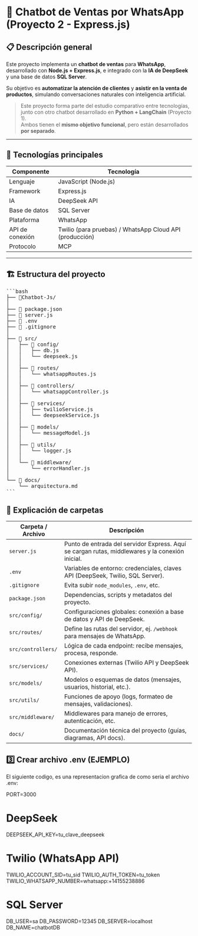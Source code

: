 # 🤖 Chatbot de Ventas por WhatsApp (Proyecto 2 - Express.js)

## 📋 Descripción general

Este proyecto implementa un **chatbot de ventas** para **WhatsApp**, desarrollado con **Node.js + Express.js**, e integrado con la **IA de DeepSeek** y una base de datos **SQL Server**.

Su objetivo es **automatizar la atención de clientes** y **asistir en la venta de productos**, simulando conversaciones naturales con inteligencia artificial.

> Este proyecto forma parte del estudio comparativo entre tecnologías, junto con otro chatbot desarrollado en **Python + LangChain** (Proyecto 1).  
> Ambos tienen el **mismo objetivo funcional**, pero están desarrollados **por separado**.

---

## 🧠 Tecnologías principales

| Componente | Tecnología |
|-------------|-------------|
| Lenguaje | JavaScript (Node.js) |
| Framework | Express.js |
| IA | DeepSeek API |
| Base de datos | SQL Server |
| Plataforma | WhatsApp |
| API de conexión | Twilio (para pruebas) / WhatsApp Cloud API (producción) |
| Protocolo | MCP |

---

## 🏗️ Estructura del proyecto

<pre>
```bash
├── 📁Chatbot-Js/
│
├── 📄 package.json
├── 📄 server.js
├── 📄 .env
├── 📄 .gitignore
│
├── 📁 src/
│   ├── 📁 config/
│   │   ├── db.js
│   │   └── deepseek.js
│   │
│   ├── 📁 routes/
│   │   └── whatsappRoutes.js
│   │
│   ├── 📁 controllers/
│   │   └── whatsappController.js
│   │
│   ├── 📁 services/
│   │   ├── twilioService.js
│   │   └── deepseekService.js
│   │
│   ├── 📁 models/
│   │   └── messageModel.js
│   │
│   ├── 📁 utils/
│   │   └── logger.js
│   │
│   └── 📁 middleware/
│       └── errorHandler.js
│
└── 📁 docs/
    └── arquitectura.md
```
</pre>

## 📂 Explicación de carpetas
| Carpeta / Archivo  | Descripción                                                                                     |
| ------------------ | ----------------------------------------------------------------------------------------------- |
| `server.js`        | Punto de entrada del servidor Express. Aquí se cargan rutas, middlewares y la conexión inicial. |
| `.env`             | Variables de entorno: credenciales, claves API (DeepSeek, Twilio, SQL Server).                  |
| `.gitignore`       | Evita subir `node_modules`, `.env`, etc.                                                        |
| `package.json`     | Dependencias, scripts y metadatos del proyecto.                                                 |
| `src/config/`      | Configuraciones globales: conexión a base de datos y API de DeepSeek.                           |
| `src/routes/`      | Define las rutas del servidor, ej. `/webhook` para mensajes de WhatsApp.                        |
| `src/controllers/` | Lógica de cada endpoint: recibe mensajes, procesa, responde.                                    |
| `src/services/`    | Conexiones externas (Twilio API y DeepSeek API).                                                |
| `src/models/`      | Modelos o esquemas de datos (mensajes, usuarios, historial, etc.).                              |
| `src/utils/`       | Funciones de apoyo (logs, formateo de mensajes, validaciones).                                  |
| `src/middleware/`  | Middlewares para manejo de errores, autenticación, etc.                                         |
| `docs/`            | Documentación técnica del proyecto (guías, diagramas, API docs).                                |

## 3️⃣ Crear archivo .env (EJEMPLO)

El siguiente codigo, es una representacion grafica de como seria el archivo .env:

PORT=3000

# DeepSeek
DEEPSEEK_API_KEY=tu_clave_deepseek

# Twilio (WhatsApp API)
TWILIO_ACCOUNT_SID=tu_sid
TWILIO_AUTH_TOKEN=tu_token
TWILIO_WHATSAPP_NUMBER=whatsapp:+14155238886

# SQL Server
DB_USER=sa
DB_PASSWORD=12345
DB_SERVER=localhost
DB_NAME=chatbotDB
